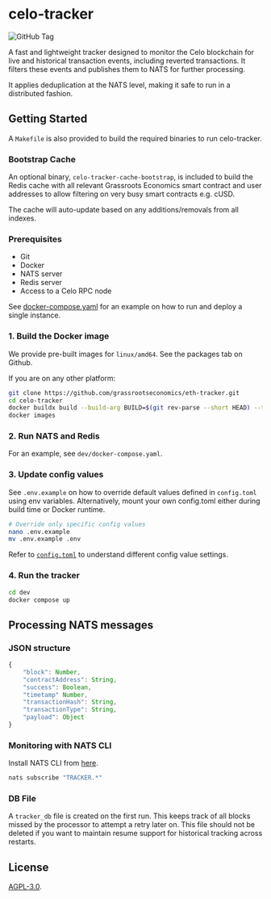 # celo-tracker

![GitHub Tag](https://img.shields.io/github/v/tag/grassrootseconomics/celo-tracker)

A fast and lightweight tracker designed to monitor the Celo blockchain for live and historical transaction events, including reverted transactions. It filters these events and publishes them to NATS for further processing.

It applies deduplication at the NATS level, making it safe to run in a distributed fashion.

## Getting Started

A `Makefile` is also provided to build the required binaries to run celo-tracker.

### Bootstrap Cache

An optional binary, `celo-tracker-cache-bootstrap`, is included to build the Redis cache with all relevant Grassroots Economics smart contract and user addresses to allow filtering on very busy smart contracts e.g. cUSD.

The cache will auto-update based on any additions/removals from all indexes.

### Prerequisites

* Git
* Docker
* NATS server
* Redis server
* Access to a Celo RPC node

See [docker-compose.yaml](dev/docker-compose.yaml) for an example on how to run and deploy a single instance.

### 1. Build the Docker image

We provide pre-built images for `linux/amd64`. See the packages tab on Github.

If you are on any other platform:

```bash
git clone https://github.com/grassrootseconomics/eth-tracker.git
cd celo-tracker
docker buildx build --build-arg BUILD=$(git rev-parse --short HEAD) --tag celo-tracker:$(git rev-parse --short HEAD) --tag celo-tracker:latest .
docker images
```

### 2. Run NATS and Redis

For an example, see `dev/docker-compose.yaml`.
### 3. Update config values

See `.env.example` on how to override default values defined in `config.toml` using env variables. Alternatively, mount your own config.toml either during build time or Docker runtime.

```bash
# Override only specific config values
nano .env.example
mv .env.example .env
```

Refer to [`config.toml`](config.toml) to understand different config value settings.


### 4. Run the tracker

```bash
cd dev
docker compose up
```

## Processing NATS messages

### JSON structure

```js
{
    "block": Number,
    "contractAddress": String,
    "success": Boolean,
    "timetamp" Number,
    "transactionHash": String,
    "transactionType": String,
    "payload": Object
}
```

### Monitoring with NATS CLI

Install NATS CLI from [here](https://github.com/nats-io/natscli?tab=readme-ov-file#installation).

```bash
nats subscribe "TRACKER.*"
```

### DB File

A `tracker_db` file is created on the first run. This keeps track of all blocks missed by the processor to attempt a retry later on. This file should not be deleted if you want to maintain resume support for historical tracking across restarts.

## License

[AGPL-3.0](LICENSE).